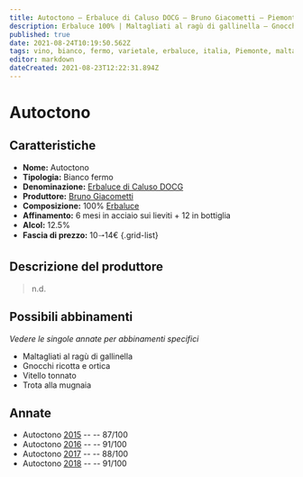 ```yaml
---
title: Autoctono – Erbaluce di Caluso DOCG – Bruno Giacometti – Piemonte (IT) – 10🠒14€ – 3★-5★
description: Erbaluce 100% | Maltagliati al ragù di gallinella – Gnocchi ricotta e ortica – Vitello tonnato – Trota alla mugnaia
published: true
date: 2021-08-24T10:19:50.562Z
tags: vino, bianco, fermo, varietale, erbaluce, italia, Piemonte, maltagliati al ragù di gallinella, gnocchi ricotta e ortica, vitello tonnato, trota alla mugnaia, 10🠒14€, 5 stelle
editor: markdown
dateCreated: 2021-08-23T12:22:31.894Z
---
```


 # Autoctono

## Caratteristiche
- **Nome:** Autoctono
- **Tipologia:** Bianco fermo
- **Denominazione:** [Erbaluce di Caluso DOCG](/denominazioni/Italia/Piemonte/DOCG/Erbaluce-di-Caluso)
- **Produttore:** [Bruno Giacometti](/produttori/Italia/Piemonte/Bruno-Giacometti)
- **Composizione:** 100% [Erbaluce](/vitigni/Italia/bacca-bianca/erbaluce)
- **Affinamento:** 6 mesi in acciaio sui lieviti + 12 in bottiglia
- **Alcol:** 12.5%
- **Fascia di prezzo:** 10🠒14€
{.grid-list}

## Descrizione del produttore

> n.d.

## Possibili abbinamenti
*Vedere le singole annate per abbinamenti specifici*

- Maltagliati al ragù di gallinella
- Gnocchi ricotta e ortica
- Vitello tonnato
- Trota alla mugnaia


## Annate

- Autoctono [2015](vini/Italia/Piemonte/Bruno-Giacometti/Autoctono/2015) -- <span class="star-3"></span>  -- 87/100
- Autoctono [2016](vini/Italia/Piemonte/Bruno-Giacometti/Autoctono/2016) -- <span class="star-5"></span>  -- 91/100
- Autoctono [2017](vini/Italia/Piemonte/Bruno-Giacometti/Autoctono/2017) -- <span class="star-3"></span>  -- 88/100
- Autoctono [2018](vini/Italia/Piemonte/Bruno-Giacometti/Autoctono/2018) -- <span class="star-5"></span>  -- 91/100